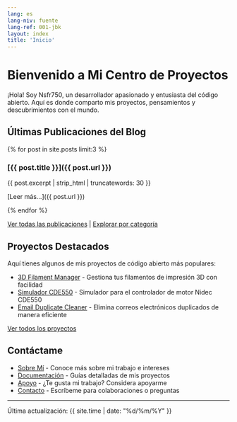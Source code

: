 ```yaml
---
lang: es
lang-niv: fuente
lang-ref: 001-jbk
layout: index
title: 'Inicio'
---
```


# Bienvenido a Mi Centro de Proyectos

¡Hola! Soy Nsfr750, un desarrollador apasionado y entusiasta del código abierto. Aquí es donde comparto mis proyectos, pensamientos y descubrimientos con el mundo.

## Últimas Publicaciones del Blog

{% for post in site.posts limit:3 %}
### [{{ post.title }}]({{ post.url }})

{{ post.excerpt | strip_html | truncatewords: 30 }}

[Leer más...]({{ post.url }})

{% endfor %}

[Ver todas las publicaciones](/blog) | [Explorar por categoría](/categories)

## Proyectos Destacados

Aquí tienes algunos de mis proyectos de código abierto más populares:

- [3D Filament Manager](https://github.com/Nsfr750/3D_Filament_Manager) - Gestiona tus filamentos de impresión 3D con facilidad
- [Simulador CDE550](https://github.com/Nsfr750/CDE550-sim) - Simulador para el controlador de motor Nidec CDE550
- [Email Duplicate Cleaner](https://github.com/Nsfr750/EmailDuplicateCleaner) - Elimina correos electrónicos duplicados de manera eficiente

[Ver todos los proyectos](/projects)

## Contáctame

- [Sobre Mí](/about) - Conoce más sobre mi trabajo e intereses
- [Documentación](/docs) - Guías detalladas de mis proyectos
- [Apoyo](/support) - ¿Te gusta mi trabajo? Considera apoyarme
- [Contacto](/contact) - Escríbeme para colaboraciones o preguntas

---

Última actualización: {{ site.time | date: "%d/%m/%Y" }}
